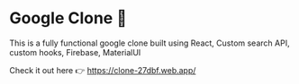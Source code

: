 <h1>Google Clone 🚀</h1>

This is a fully functional google clone built using React, Custom search API, custom hooks, Firebase, MaterialUI

Check it out here 👉 https://clone-27dbf.web.app/
